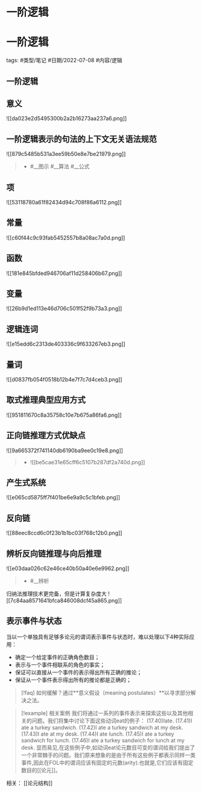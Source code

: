 # 一阶逻辑

一阶逻辑
====


tags: #类型/笔记 #日期/2022-07-08 #内容/逻辑 




## 一阶逻辑
[](marginnote3app://note/022B06A0-8BA5-4A2E-B7EF-0D4F1F3D6BCA)


## 意义
![[da023e2d5495300b2a2b16273aa237a6.png]][](marginnote3app://note/D1782760-59A4-47C5-A13F-CFEE3249AD31)



## 一阶逻辑表示的句法的上下文无关语法规范

![[879c5485b531a3ee59b50e8e7be21979.png]][](marginnote3app://note/D20915F9-6D79-4EBB-AA11-368A9B36C337)

> - #__图示 #__算法 #__公式



## 项

![[53118780a61f82434d94c708f86a6112.png]][](marginnote3app://note/4EA0199F-E003-4DE6-B598-262C0C824415)


## 常量

![[c60f44c9c93fab5452557b8a08ac7a0d.png]][](marginnote3app://note/6DB9AB87-3758-46C9-9C30-54A57B982485)

## 函数

![[181e845bfded946706af11d258406b67.png]][](marginnote3app://note/40582C46-D8B5-4803-8906-01FAEB037910)

## 变量

![[26b9d1ed113e46d706c501f52f9b73a3.png]][](marginnote3app://note/BF9685FC-983B-47A5-963A-832C58437FE0)

## 逻辑连词

![[e15edd6c2313de403336c9f633267eb3.png]][](marginnote3app://note/4DA7211C-6881-4444-A402-A9DD9FB97673)

## 量词

![[d0837fb054f0518b12b4e7f7c7d4ceb3.png]][](marginnote3app://note/55A57A52-CA75-457F-8447-217C49669563)

## 取式推理典型应用方式

![[951811670c8a35758c10e7b675a86fa6.png]][](marginnote3app://note/9958A5B1-5A48-458D-82CE-95497958B00E)

## 正向链推理方式优缺点

![[9a665372f741140db6190ba9ee0c19e8.png]][](marginnote3app://note/6D3C2571-3F7B-4620-B740-CC4F3B649C42)

> - ![[be5cae31e65cff6c5107b287df2a740d.png]][](marginnote3app://note/E5577BD1-7BF7-451B-B307-A7869997F11C)


## 产生式系统

![[e065cd5875ff7f401be6e9a9c5c1bfeb.png]][](marginnote3app://note/1065F2F8-AFD4-4EE2-95FA-8496D8222429)



## 反向链

![[88eec8ccd6c0f23b1b1bc03f768c12b0.png]][](marginnote3app://note/3485349E-82E0-449F-A3A5-67920B9FF84E)




## 辨析反向链推理与向后推理

![[e03daa026c62e46ce40b50a40e6e9962.png]][](marginnote3app://note/9FBB59A7-5B67-4AC2-9A29-F8F33792E4CC)

> - #__辨析

归纳法推理技术更完备，但是计算复杂度大
![[7c84aa8571641bfca846008dcf45a865.png]][](marginnote3app://note/B8B708DC-80F1-4FB0-8BAA-EE731CD41197)


## 表示事件与状态

当以一个单独具有足够多论元的谓词表示事件与状态时，难以处理以下4种实际应用：
- 确定一个给定事件的正确角色数目；
- 表示与一个事件相联系的角色的事实；
- 保证可以直接从一个事件的表示得出所有正确的推论；
- 保证从一个事件表示得出所有的推论都是正确的；



> [!faq] 
如何缓解？通过**意义假设（meaning postulates）**以寻求部分解决之法。



> [!example] 相关案例
> 我们将通过一系列的事件表示来探索这些以及其他相关的问题。我们将集中讨论下面这些动词eat的例子： 
>  (17.40)Iate.
(17.41)I ate a turkey sandwich.
(17.42)I ate a turkey sandwich at my desk.
(17.43)I ate at my desk.
(17.44)I ate lunch.
(17.45)I ate a turkey sandwich for lunch.
(17.46)I ate a turkey sandwich for lunch at my desk. 
显而易见,在这些例子中,如动词eat论元数目可变的谓词给我们提出了一个非常棘手的问题。我们原来想象的是由于所有这些例子都表示同样一类事件,因此在FOL中的谓词应该有固定的元数(arity).也就是,它们应该有固定数目的[[论元]]。

相关：
[[论元结构]]










